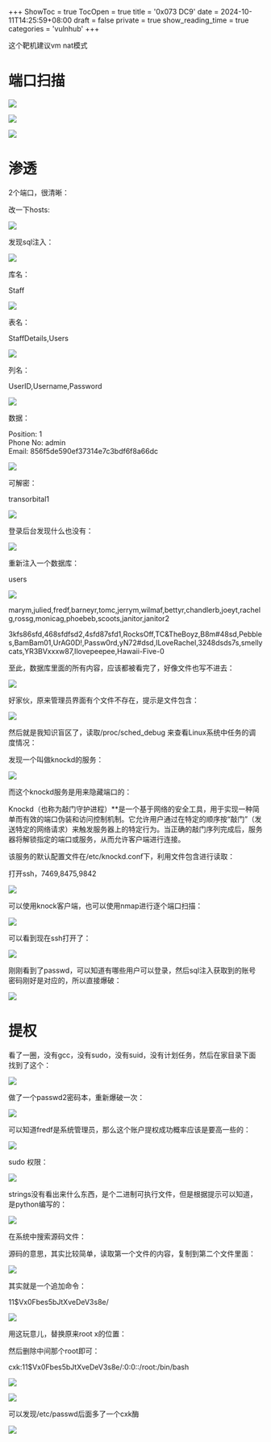 +++
ShowToc = true
TocOpen = true
title = '0x073 DC9'
date = 2024-10-11T14:25:59+08:00
draft = false
private = true
show_reading_time = true
categories = 'vulnhub'
+++



这个靶机建议vm nat模式

# 端口扫描

![](/vulnhub_img/WEBRESOURCE977960ff23f1cfebfb6077563e543e05image.png)

![](/vulnhub_img/WEBRESOURCE6f3e30f85f23583f61a257893db24b8aimage.png)

![](/vulnhub_img/WEBRESOURCEc9d31a775c4b12a1c4c5da689aefb7f3image.png)

# 渗透

2个端口，很清晰：

改一下hosts:

![](/vulnhub_img/WEBRESOURCE75aec6ef0f889e466ea2b7cdff669d77image.png)

发现sql注入：

![](/vulnhub_img/WEBRESOURCE27299d357da930e7467d12243cff24d5image.png)

库名：

Staff

![](/vulnhub_img/WEBRESOURCE7cb8e3b9324a0389f733a031fb565a28image.png)

表名：

StaffDetails,Users

![](/vulnhub_img/WEBRESOURCE9ed3d5fd55a9f907c32277b0980b4068image.png)

列名：

UserID,Username,Password

![](/vulnhub_img/WEBRESOURCE219b99c235d8f84094ebfbb36af81861image.png)

数据：

Position: 1<br />Phone No: admin<br />Email: 856f5de590ef37314e7c3bdf6f8a66dc<br/>

![](/vulnhub_img/WEBRESOURCE938c3ffaf8aebcc7e41372fd3fb65416image.png)

可解密：

transorbital1

![](/vulnhub_img/WEBRESOURCE2792038bffb4355e7bf033374bee4a53image.png)

登录后台发现什么也没有：

![](/vulnhub_img/WEBRESOURCEd8bd9308b611dfc88e3eb8168e8d4e3dimage.png)

重新注入一个数据库：

users

![](/vulnhub_img/WEBRESOURCE6b3a1fa368f33d585e87f053d13d5376image.png)

marym,julied,fredf,barneyr,tomc,jerrym,wilmaf,bettyr,chandlerb,joeyt,rachelg,rossg,monicag,phoebeb,scoots,janitor,janitor2

3kfs86sfd,468sfdfsd2,4sfd87sfd1,RocksOff,TC&TheBoyz,B8m#48sd,Pebbles,BamBam01,UrAG0D!,Passw0rd,yN72#dsd,ILoveRachel,3248dsds7s,smellycats,YR3BVxxxw87,Ilovepeepee,Hawaii-Five-0

至此，数据库里面的所有内容，应该都被看完了，好像文件也写不进去：

![](/vulnhub_img/WEBRESOURCEddfb778407b1d6acaa3300059eb9127aimage.png)

好家伙，原来管理员界面有个文件不存在，提示是文件包含：

![](/vulnhub_img/WEBRESOURCEf6a5ea3d600cc98905fb331bf0a9b5ceimage.png)

然后就是我知识盲区了，读取/proc/sched_debug 来查看Linux系统中任务的调度情况：

发现一个叫做knockd的服务：

![](/vulnhub_img/WEBRESOURCEbc3462f0bd046943f6eb3a7393050277image.png)

而这个knockd服务是用来隐藏端口的：

Knockd（也称为敲门守护进程）**是一个基于网络的安全工具，用于实现一种简单而有效的端口伪装和访问控制机制。它允许用户通过在特定的顺序按“敲门”（发送特定的网络请求）来触发服务器上的特定行为。当正确的敲门序列完成后，服务器将解锁指定的端口或服务，从而允许客户端进行连接。

该服务的默认配置文件在/etc/knockd.conf下，利用文件包含进行读取：

打开ssh，7469,8475,9842

![](/vulnhub_img/WEBRESOURCE9ace29f63ec466d957dbbb9170f55e32image.png)

可以使用knock客户端，也可以使用nmap进行逐个端口扫描：

![](/vulnhub_img/WEBRESOURCE617f8b70b031be282a8d18038e9cf711image.png)

可以看到现在ssh打开了：

![](/vulnhub_img/WEBRESOURCE32fd7cfd86d782e4d08d6d1454f525cdimage.png)

刚刚看到了passwd，可以知道有哪些用户可以登录，然后sql注入获取到的账号密码刚好是对应的，所以直接爆破：

![](/vulnhub_img/WEBRESOURCE80398227a2f06cdb3694f14faf9a5d2cimage.png)

# 提权

看了一圈，没有gcc，没有sudo，没有suid，没有计划任务，然后在家目录下面找到了这个：

![](/vulnhub_img/WEBRESOURCE820aede2fbffebdfcd5f45ebc463f102image.png)

做了一个passwd2密码本，重新爆破一次：

![](/vulnhub_img/WEBRESOURCEd76153e3c67403b925058ec00bb95cdcimage.png)

可以知道fredf是系统管理员，那么这个账户提权成功概率应该是要高一些的：

![](/vulnhub_img/WEBRESOURCEb7b42af24bb130158fadf8de20dd7005image.png)

sudo 权限：

![](/vulnhub_img/WEBRESOURCEcecdeb2f691a5c191863af46f61cfcf8image.png)

strings没有看出来什么东西，是个二进制可执行文件，但是根据提示可以知道，是python编写的：

![](/vulnhub_img/WEBRESOURCEcbb44867b7fd1df48c0bd182bffd4e8bimage.png)

在系统中搜索源码文件：

源码的意思，其实比较简单，读取第一个文件的内容，复制到第二个文件里面：

![](/vulnhub_img/WEBRESOURCEcdb6ba0fc907e0101b211085ca433c9cimage.png)

其实就是一个追加命令：

$1$1$Vx0Fbes5bJtXveDeV3s8e/

![](/vulnhub_img/WEBRESOURCE3587200dc782e1d81c9ce4a0bf4cff24image.png)

用这玩意儿，替换原来root  x的位置：

然后删除中间那个root即可：

cxk:$1$1$Vx0Fbes5bJtXveDeV3s8e/:0:0::/root:/bin/bash

![](/vulnhub_img/WEBRESOURCEb4e676378d09537e4349729b9b9a2077image.png)

![](/vulnhub_img/WEBRESOURCE7705e290d6e5853663f63c8cc5c30460image.png)

可以发现/etc/passwd后面多了一个cxk酶

![](/vulnhub_img/WEBRESOURCE4c38b7cf5a0c64a35c1360f28dd34c97image.png)